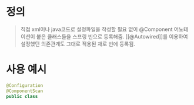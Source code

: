 # 정의

> 직접 xml이나 java코드로 설정파일을 작성할 필요 없이 @Component 어노테이션이 붙은 클래스들을 스프링 빈으로 등록해줌.
> [[@Autowired]]를 이용하여 설정했던 의존관계도 그대로 적용된 채로 빈에 등록됨.

# 사용 예시
```java
@Configuration
@ComponentScan
public class
```